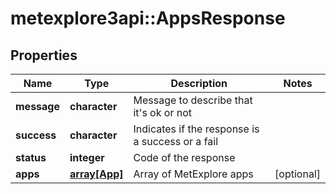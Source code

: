 # metexplore3api::AppsResponse


## Properties
Name | Type | Description | Notes
------------ | ------------- | ------------- | -------------
**message** | **character** | Message to describe that it&#39;s ok or not | 
**success** | **character** | Indicates if the response is a success or a fail | 
**status** | **integer** | Code of the response | 
**apps** | [**array[App]**](App.md) | Array of MetExplore apps | [optional] 


